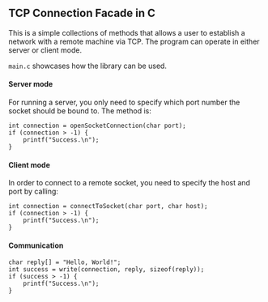 ## TCP Connection Facade in C
This is a simple collections of methods that allows a user to establish a network with a remote machine via TCP. The program can operate in either server or client mode.

`main.c` showcases how the library can be used.

#### Server mode
For running a server, you only need to specify which port number the socket should be bound to. The method is: 

```
int connection = openSocketConnection(char port);
if (connection > -1) {
    printf("Success.\n");
}
```


#### Client mode
In order to connect to a remote socket, you need to specify the host and port by calling: 

```
int connection = connectToSocket(char port, char host);
if (connection > -1) {
    printf("Success.\n");
}
```

#### Communication
```
char reply[] = "Hello, World!";
int success = write(connection, reply, sizeof(reply));
if (success > -1) {
    printf("Success.\n");
}
```